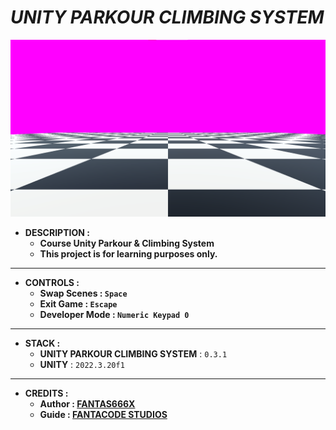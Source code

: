 # _UNITY PARKOUR CLIMBING SYSTEM_

![THUMBNAIL](Resources/Img/Thumbnail.png)

- **DESCRIPTION :**
  - **Course Unity Parkour & Climbing System**
  - **This project is for learning purposes only.**

---

- **CONTROLS :**
  - **Swap Scenes : `Space`**
  - **Exit Game : `Escape`**
  - **Developer Mode : `Numeric Keypad 0`**

---

- **STACK :**
  - **UNITY PARKOUR CLIMBING SYSTEM** : `0.3.1`
  - **UNITY** : `2022.3.20f1`

---

- **CREDITS :**
  - **Author : [FANTAS666X](https://github.com/FANTAS666IXI)**
  - **Guide : [FANTACODE STUDIOS](https://www.udemy.com/user/fantacode-studios)**